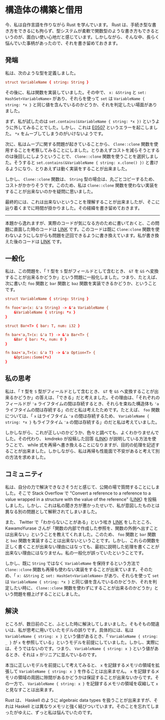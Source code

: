 # 構造体の構築と借用

今、私は自作言語を作りながら Rust を学んでいます。 Rust は、手続き型な書き方をできるにも拘らず、型システムが柔軟で関数型のような書き方もできるというのが、面白い使い心地だと感じています。しかしながら、そんな中、長らく悩んでいた事柄があったので、それを書き留めておきます。

## 発端

私は、次のような型を定義しました。

```rc
struct VariableName { string: String }
```

その後に、私は関数を実装していました。その中で、 `x: &String` と `set: HashSet<VariableName>` があり、それらを使って `set` は `VariableName { string: *x }` と同じ値を含んでいるのかどうか、それを判定したい場面がありました。

まず、私が試したのは `set.contains(&VariableName { string: *x })` というように外してみることでした。しかし、これは [E0507](https://doc.rust-lang.org/stable/error_codes/E0507.html) というエラーを起こしました。 `*x` をムーブしてしまうのがいけないようです。

次に、私はムーブに関する問題が起きていることから、 `Clone::clone` 関数を使用することを考察してみることにしました。とりあえずコストを減らそうとするのは後回しにしようということで、 `Clone::clone` 関数を使うことを選択しました。そうすると `set.contains(&VariableName { string: x.clone() })` と書けるようになり、とりあえずは動く実装をすることが出来ました。

しかし、 `Clone::clone` 関数は、 `String` 型の場合は、丸ごとコピーするため、コストがかかりそうです。このため、私は `Clone::clone` 関数を使わない実装をすることが出来ないのかを疑問に思いました。

最終的には、これは出来ないということを理解することが出来ましたが、そこに辿り着くまでに時間が掛かりました。その経緯を書き留めておきます。

----

本題から逸れますが、実際のコードが気になる方のために書いておくと、この問題に直面した時のコードは [LINK](https://github.com/Hexirp/Labda/blob/461556610cc2331db9657b1f9de57f12d2478f80/src/lambda_calculus.rs#L59-L69) です。このコードは既に `Clone:clone` 関数を使わないようにしながらも問題を迂回できるように書き換えています。私が書き換えた後のコードは [LINK](https://github.com/Hexirp/Labda/blob/9e99f4bf39dd1f8190cb9cd92fb2629d4de3fe38/src/lambda_calculus.rs#L59-L67) です。

## 一般化

私は、この問題を、「 `T` 型を `S` 型がフィールドとして含むとき、 `&T` を `&S` へ変換することが出来るかどうか」という問題に一般化しました。つまり、たとえば、次に書いた `foo` 関数と `bar` 関数と `baz` 関数を実装できるかどうか、ということです。

```rc
struct VariableName { string: String }

fn foo<'a>(x: &'a String) -> &'a VariableName {
    &VariableName { string: *x }
}

struct Bar<T> { bar: T, num: i32 }

fn bar<'a,T>(x: &'a T) -> &'a Bar<T> {
    &Bar { bar: *x, num: 0 }
}

fn baz<'a,T>(x: &'a T) -> &'a Option<T> {
    &Option::Some(*x)
}
```

## 私の思考

私は、「 `T` 型を `S` 型がフィールドとして含むとき、 `&T` を `&S` へ変換することが出来るかどうか」の答えは、「できる」だと考えました。その理由は、「それぞれのフィールドが `'a` ライフタイムの間は存続するとき、それらを束ねた構造体も `'a` ライフタイムの間は存続する」のだと私は考えたためです。たとえば、 `foo` 関数については、「 `x` はライフタイム `'a` の間は存続するため、 `VariableName { string: *x }` もライフタイム `'a` の間は存続する」のだと私は考えていました。

しかしながら、これが正しいのかどうか、色々と調べても、よくわかりませんでした。その代わり、 kmdreko が投稿した回答 ([LINK](https://stackoverflow.com/questions/71026147/reference-to-an-option-versus-option-of-a-reference/71027236#71027236)) が説明している方法を使うことで、 while 式を再帰へ書き換えることになりますが、目的の処理を記述することが出来ました。しかしながら、私は再帰も性能面で不安があると考えて別の方法を求めました。

## コミュニティ

私は、自分の力で解決できなさそうだと感じて、公開の場で質問することにしました。そこで Stack Overflow で "Convert a reference to a reference to a value wrapped in a structure with the value of the reference" ([LINK](https://stackoverflow.com/questions/78613964/convert-a-reference-to-a-reference-to-a-value-wrapped-in-a-structure-with-the-va)) を投稿しました。しかし、これは私の聞き方が悪かったせいで、私が意図したものとは異なる別の問題として解釈されてしまいました。

また、 Twitter で「わからないことがある」という呟き [LINK](https://x.com/hexirp_prixeh/status/1800165271023624546) をしたところ、 KawamoYurase さんが「関数の内部で作成した参照を、関数の外側へ出すことは出来ない」ということを教えてくれました。このため、 `foo` 関数と `bar` 関数と `baz` 関数を実装することは出来ないということです。しかし、これらの関数を正しく書くことが出来ない理由にはなっても、最初に説明した処理を書くことが出来ない理由にはなりません。私の一般化が誤っていたということです。

しかし、既に `String` ではなく `VariableName` を保持するという方法で `Clone::clone` 関数も再帰も使わない実装をすることが出来ています。そのため、「 `x: &String` と `set: HashSet<VariableName>` があり、それらを使って `set` は `VariableName { string: *x }` と同じ値を含んでいるのかどうか、それを判定したい時に、 `Clone::clone` 関数を使わずにすることが出来るのかどうか」という問題を棚上げすることにしました。

## 解決

ところが、数日前のこと、ふとした時に解決してしまいました。そもそもの間違いは、私が思考に用いていたモデルの誤りです。具体的には、私は `VariableName { string: x }` という値があるとき、「 `VariableName { string: _ }` が `x` を参照している」というモデルを前提にしていました。しかし、実際には、そうではないのです。つまり、 `VariableName { string: x }` という値があるとき、それは `x` がリニアに並んでいるのです。

本当に正しいモデルを前提にして考えてみると、 `x` を記録するメモリの領域を拡張して `VariableName { string: x }` を作ることは出来ません。 `x` を記録するメモリの領域の周囲に隙間があるかどうかは保証することが出来ないからです。その一方で、 `VariableName { string: x }` を記録するメモリの領域を収縮して `x` と見なすことは出来ます。

Rust は、 Haskell のように algebraic data types を扱うことが出来ますが、それは Haskell とは異なりメモリと強く結びついています。そのことを忘れてしまったがゆえに、ずっと私は悩んでいたのです。

